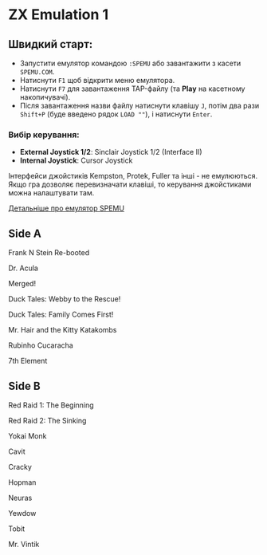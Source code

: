 # ZX Emulation 1

## Швидкий старт:

- Запустити емулятор командою `:SPEMU` або завантажити з касети `SPEMU.COM`.
- Натиснути `F1` щоб відкрити меню емулятора.
- Натиснути `F7` для завантаження TAP-файлу (та **Play** на касетному накопичувачі).
- Після завантаження назви файлу натиснути клавішу `J`, потім два рази `Shift+P` (буде введено рядок `LOAD ""`), і натиснути `Enter`.

### Вибір керування:

- **External Joystick 1/2**: Sinclair Joystick 1/2 (Interface II)
- **Internal Joystick**: Cursor Joystick

Інтерфейси джойстиків Kempston, Protek, Fuller та інші - не емулюються.  
Якщо гра дозволяє перевизначати клавіші, то керування джойстиками можна налаштувати там.

[Детальніше про емулятор SPEMU](../../software/se-spemu.md)

## Side A

Frank N Stein Re-booted

Dr. Acula

Merged!

Duck Tales: Webby to the Rescue!

Duck Tales: Family Comes First!

Mr. Hair and the Kitty Katakombs

Rubinho Cucaracha

7th Element

## Side B

Red Raid 1: The Beginning

Red Raid 2: The Sinking

Yokai Monk

Cavit

Cracky

Hopman

Neuras

Yewdow

Tobit

Mr. Vintik